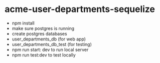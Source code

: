 # acme-user-departments-sequelize

- npm install
- make sure postgres is running
- create postgres databases
- user_departments_db (for web app)
- user_departments_db_test (for testing)
- npm run start: dev to run local server
- npm run test:dev to test locally
